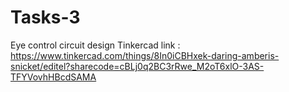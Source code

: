 # Tasks-3
Eye control circuit design
Tinkercad link : https://www.tinkercad.com/things/8In0iCBHxek-daring-amberis-snicket/editel?sharecode=cBLj0q2BC3rRwe_M2oT6xlO-3AS-TFYVovhHBcdSAMA
